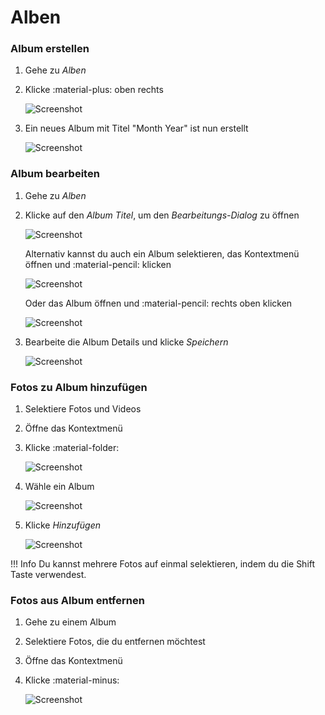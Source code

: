 # Alben #
### Album erstellen ###

1. Gehe zu *Alben*
2. Klicke :material-plus: oben rechts

    ![Screenshot](img/create-album.png)
    
3. Ein neues Album mit Titel "Month Year" ist nun erstellt

    ![Screenshot](img/album-name-1.png)

### Album bearbeiten ###

1. Gehe zu *Alben*
2. Klicke auf den *Album Titel*, um den *Bearbeitungs-Dialog* zu öffnen

    ![Screenshot](img/edit-album-1.png)
    
    Alternativ kannst du auch ein Album selektieren, das Kontextmenü öffnen und :material-pencil: klicken
    
    ![Screenshot](img/album-edit-2.png)
    
    Oder das Album öffnen und :material-pencil: rechts oben klicken
    
    ![Screenshot](img/album-edit-3.png)
    
3. Bearbeite die Album Details und klicke *Speichern*

    ![Screenshot](img/album-edit-4.png)
    

### Fotos zu Album hinzufügen ###

1. Selektiere Fotos und Videos
2. Öffne das Kontextmenü
3. Klicke :material-folder:

    ![Screenshot](img/add-photo-album-1.png)
    
4. Wähle ein Album

    ![Screenshot](img/add-photo-album-2.png)
    
5. Klicke *Hinzufügen*

    ![Screenshot](img/add-photo-album-3.png)

!!! Info
    Du kannst mehrere Fotos auf einmal selektieren, indem du die Shift Taste verwendest.

### Fotos aus Album entfernen ###

1. Gehe zu einem Album
3. Selektiere Fotos, die du entfernen möchtest
4. Öffne das Kontextmenü
5. Klicke :material-minus:

    ![Screenshot](img/remove-from-album-1.png)


